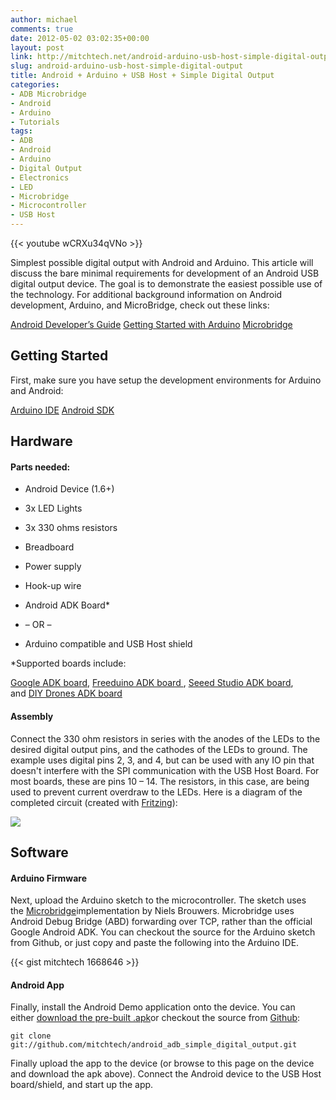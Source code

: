 ```yaml
---
author: michael
comments: true
date: 2012-05-02 03:02:35+00:00
layout: post
link: http://mitchtech.net/android-arduino-usb-host-simple-digital-output/
slug: android-arduino-usb-host-simple-digital-output
title: Android + Arduino + USB Host + Simple Digital Output
categories:
- ADB Microbridge
- Android
- Arduino
- Tutorials
tags:
- ADB
- Android
- Arduino
- Digital Output
- Electronics
- LED
- Microbridge
- Microcontroller
- USB Host
---
```


{{< youtube wCRXu34qVNo >}}

Simplest possible digital output with Android and Arduino. This article will discuss the bare minimal requirements for development of an Android USB digital output device. The goal is to demonstrate the easiest possible use of the technology. For additional background information on Android development, Arduino, and MicroBridge, check out these links:

[Android Developer’s Guide](http://developer.android.com/guide/index.html)
[Getting Started with Arduino](http://arduino.cc/en/Guide/HomePage)
[Microbridge](http://code.google.com/p/microbridge/)

## Getting Started

First, make sure you have setup the development environments for Arduino and Android:

[Arduino IDE](http://arduino.cc/en/Main/Software)
[Android SDK](http://developer.android.com/sdk/index.html)

## Hardware

#### Parts needed:

  * Android Device (1.6+)

  * 3x LED Lights

  * 3x 330 ohms resistors

  * Breadboard

  * Power supply

  * Hook-up wire

  * Android ADK Board*

  * – OR –

  * Arduino compatible and USB Host shield

*Supported boards include:

[Google ADK board](http://www.rt-net.jp/shop/index.php?main_page=product_info&cPath=3_4&products_id=1), [Freeduino ADK board ](http://shop.moderndevice.com/products/freeduino-usb-host-board), [Seeed Studio ADK board](http://www.seeedstudio.com/depot/seeeduino-adk-main-board-p-846.html), and [DIY Drones ADK board](https://store.diydrones.com/ProductDetails.asp?ProductCode=BR-PhoneDrone)

#### Assembly

Connect the 330 ohm resistors in series with the anodes of the LEDs to the desired digital output pins, and the cathodes of the LEDs to ground. The example uses digital pins 2, 3, and 4, but can be used with any IO pin that doesn't interfere with the SPI communication with the USB Host Board. For most boards, these are pins 10 – 14. The resistors, in this case, are being used to prevent current overdraw to the LEDs. Here is a diagram of the completed circuit (created with [Fritzing](http://fritzing.org/)):

[![](http://mitchtech.net/wp-content/uploads/2012/05/adb_simple_digital_output.png)](http://mitchtech.net/wp-content/uploads/2012/05/adb_simple_digital_output.png)

## Software

#### Arduino Firmware

Next, upload the Arduino sketch to the microcontroller. The sketch uses the [Microbridge](http://code.google.com/p/microbridge/)implementation by Niels Brouwers. Microbridge uses Android Debug Bridge (ABD) forwarding over TCP, rather than the official Google Android ADK. You can checkout the source for the Arduino sketch from Github, or just copy and paste the following into the Arduino IDE.

{{< gist mitchtech 1668646 >}}

#### Android App

Finally, install the Android Demo application onto the device. You can either [download the pre-built .apk](http://mitch-tech.appspot.com/adb/AdbSimpleDigitalOutput.apk)or checkout the source from [Github](https://github.com/mitchtech/android_adb_simple_digital_output):

```
git clone git://github.com/mitchtech/android_adb_simple_digital_output.git
```

Finally upload the app to the device (or browse to this page on the device and download the apk above). Connect the Android device to the USB Host board/shield, and start up the app.
